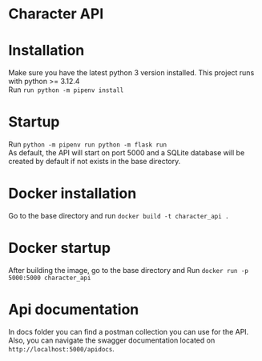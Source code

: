 # Character API

# Installation

Make sure you have the latest python 3 version installed. This project runs with python >= 3.12.4  
Run `run python -m pipenv install`



# Startup
Run `python -m pipenv run python -m flask run`  
As default, the API will start on port 5000 and a SQLite database will be created by default if not exists in the base directory.


# Docker installation

Go to the base directory and run `docker build -t character_api .` 


# Docker startup

After building the image, go to the base directory and Run `docker run -p 5000:5000 character_api`


# Api documentation

In docs folder you can find a postman collection you can use for the API. Also, you can navigate the swagger documentation located on `http://localhost:5000/apidocs`.
